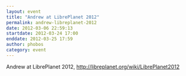 ```yaml
---
layout: event
title: "Andrew at LibrePlanet 2012"
permalink: andrew-libreplanet-2012
date: 2012-03-06 22:59:13
startdate: 2012-03-24 17:00
enddate: 2012-03-25 17:59
author: phobos
category: event
---
```


Andrew at LibrePlanet 2012, http://libreplanet.org/wiki/LibrePlanet2012
